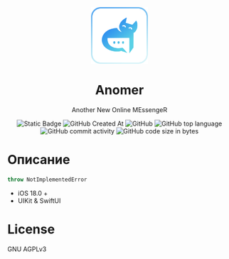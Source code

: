 <p align="center">
  <img src="docs/logo.svg" width="128" height="128">
  <h1 align="center">Anomer</h1>
  <p align="center"> Another New Online MEssengeR</p>
</p>

<p align="center">
  <img alt="Static Badge" src="https://img.shields.io/badge/raphael_golubev-anomer-5ad1e6">
  <img alt="GitHub Created At" src="https://img.shields.io/github/created-at/raphaelgolubev/anomer_ios">
  <img alt="GitHub" src="https://img.shields.io/github/license/raphaelgolubev/anomer_ios">
  <img alt="GitHub top language" src="https://img.shields.io/github/languages/top/raphaelgolubev/anomer_ios">
  <img alt="GitHub commit activity" src="https://img.shields.io/github/commit-activity/t/raphaelgolubev/anomer_ios?color=green">
  <img alt="GitHub code size in bytes" src="https://img.shields.io/github/languages/code-size/raphaelgolubev/anomer_ios">
</p>

# Описание
```swift
throw NotImplementedError
```

- iOS 18.0 +
- UIKit & SwiftUI

# License
GNU AGPLv3